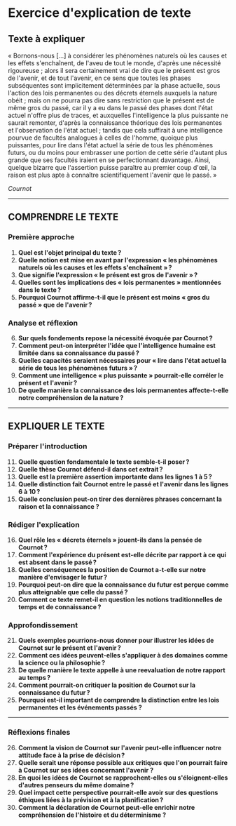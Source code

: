 # Exercice d'explication de texte

## Texte à expliquer
« Bornons-nous […] à considérer les phénomènes naturels où les causes et les effets s'enchaînent, de l'aveu de tout le monde, d'après une nécessité rigoureuse ; alors il sera certainement vrai de dire que le présent est gros de l'avenir, et de tout l'avenir, en ce sens que toutes les phases subséquentes sont implicitement déterminées par la phase actuelle, sous l'action des lois permanentes ou des décrets éternels auxquels la nature obéit ; mais on ne pourra pas dire sans restriction que le présent est de même gros du passé, car il y a eu dans le passé des phases dont l'état actuel n'offre plus de traces, et auxquelles l'intelligence la plus puissante ne saurait remonter, d'après la connaissance théorique des lois permanentes et l'observation de l'état actuel ; tandis que cela suffirait à une intelligence pourvue de facultés analogues à celles de l'homme, quoique plus puissantes, pour lire dans l'état actuel la série de tous les phénomènes futurs, ou du moins pour embrasser une portion de cette série d'autant plus grande que ses facultés iraient en se perfectionnant davantage. Ainsi, quelque bizarre que l'assertion puisse paraître au premier coup d'œil, la raison est plus apte à connaître scientifiquement l'avenir que le passé. »

*Cournot*

---

## COMPRENDRE LE TEXTE

### Première approche

1. **Quel est l'objet principal du texte ?**  
2. **Quelle notion est mise en avant par l'expression « les phénomènes naturels où les causes et les effets s'enchaînent » ?**  
3. **Que signifie l'expression « le présent est gros de l'avenir » ?**  
4. **Quelles sont les implications des « lois permanentes » mentionnées dans le texte ?**  
5. **Pourquoi Cournot affirme-t-il que le présent est moins « gros du passé » que de l'avenir ?**  

### Analyse et réflexion

6. **Sur quels fondements repose la nécessité évoquée par Cournot ?**  
7. **Comment peut-on interpréter l'idée que l'intelligence humaine est limitée dans sa connaissance du passé ?**  
8. **Quelles capacités seraient nécessaires pour « lire dans l'état actuel la série de tous les phénomènes futurs » ?**  
9. **Comment une intelligence « plus puissante » pourrait-elle corréler le présent et l'avenir ?**  
10. **De quelle manière la connaissance des lois permanentes affecte-t-elle notre compréhension de la nature ?**  

---

## EXPLIQUER LE TEXTE

### Préparer l'introduction

11. **Quelle question fondamentale le texte semble-t-il poser ?**  
12. **Quelle thèse Cournot défend-il dans cet extrait ?**  
13. **Quelle est la première assertion importante dans les lignes 1 à 5 ?**  
14. **Quelle distinction fait Cournot entre le passé et l'avenir dans les lignes 6 à 10 ?**  
15. **Quelle conclusion peut-on tirer des dernières phrases concernant la raison et la connaissance ?**  

### Rédiger l'explication

16. **Quel rôle les « décrets éternels » jouent-ils dans la pensée de Cournot ?**  
17. **Comment l'expérience du présent est-elle décrite par rapport à ce qui est absent dans le passé ?**  
18. **Quelles conséquences la position de Cournot a-t-elle sur notre manière d'envisager le futur ?**  
19. **Pourquoi peut-on dire que la connaissance du futur est perçue comme plus atteignable que celle du passé ?**  
20. **Comment ce texte remet-il en question les notions traditionnelles de temps et de connaissance ?**  

### Approfondissement

21. **Quels exemples pourrions-nous donner pour illustrer les idées de Cournot sur le présent et l'avenir ?**  
22. **Comment ces idées peuvent-elles s'appliquer à des domaines comme la science ou la philosophie ?**  
23. **De quelle manière le texte appelle à une reevaluation de notre rapport au temps ?**  
24. **Comment pourrait-on critiquer la position de Cournot sur la connaissance du futur ?**  
25. **Pourquoi est-il important de comprendre la distinction entre les lois permanentes et les événements passés ?**  

---

### Réflexions finales

26. **Comment la vision de Cournot sur l'avenir peut-elle influencer notre attitude face à la prise de décision ?**  
27. **Quelle serait une réponse possible aux critiques que l'on pourrait faire à Cournot sur ses idées concernant l'avenir ?**  
28. **En quoi les idées de Cournot se rapprochent-elles ou s'éloignent-elles d'autres penseurs du même domaine ?**  
29. **Quel impact cette perspective pourrait-elle avoir sur des questions éthiques liées à la prévision et à la planification ?**  
30. **Comment la déclaration de Cournot peut-elle enrichir notre compréhension de l'histoire et du déterminisme ?**  